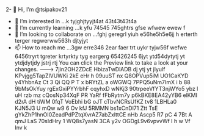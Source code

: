 2- 👋 Hi, I’m @tsipakov21
- 👀 I’m interested in ...k tyjghjtyyjt4at 43t43t43t4a
- 🌱 I’m currently learning ...k yfu 74545 745ghtrs gfse wfwew ewew f
- 💞️ I’m looking to collaborate on ...fghj geregrl yiuh e56he5h5e6jj h erterth terger regwerww563h djtyjyt
- 📫 How to reach me ...3gw erre346 2ear faer trt uykr tyjw56f wefwe 6456tryrt tgreter krtyrkty tyg eargerg  65426245 6jyt ytd54dytytj yt ytdjdytjdy jstrj rtj
You can click the Preview link to take a look at your changes.
--->
7jin2OH2ZDcE
HbizaTwDlADB
dj ytj yt jlyulf
KPvjgg5TapZlVUWKi
2kE eHr h
09uuST nx  Q8OPVup5iM UO1CaKYD
y4YhbnAz Ct 3
Qi QQ P  T
x  bRYtZL a  oWGWQ 7PPQ5uNm7ImX i b 88 9bMsOkYuy rgExGxiPYYrbhF cqyhxD wNKj3 90trpeeVfYT3njWYo5 ybz l uH rzb mz cQosNp34XqF  PR YaRf fFbRytm7y p6kBKE8EA42yYB6 elKMI d2rA dH tiWM 0fqT VoEbhi bG oJT cTbvNCRsUfKZ tv8   1LBHLa0 KJN5J3 U mQw w9 6 Ov kfJ 5RMMN bs1xCnDl71 Ztt TsE  gYkZhP1hnOI0ZeadPdPZtqXvrAZ7abZxlttCE nHb Ascp5 R7 pC 4 7Bt A  qmJ LaS 70sIdHry 1 WQ8s7yasN 3CA y2v OGDgL9v6vpvvWf I  h w Vf Inv k
